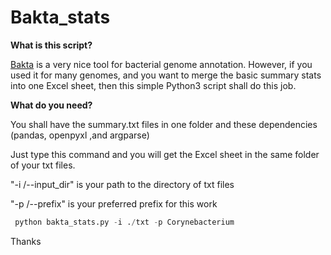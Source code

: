 # Bakta_stats

**What is this script?**

[Bakta](https://github.com/oschwengers/bakta) is a very nice tool for bacterial genome annotation. However, if you used it for many genomes, and you want to merge the basic summary stats  into one Excel sheet, then this simple Python3 script shall do this job.


**What do you need?**

You shall have the summary.txt files in one folder and these dependencies (pandas, openpyxl ,and argparse)

Just type this command and you will get the Excel sheet in the same folder of your txt files.

"-i /--input_dir"  is your path to the directory of txt files 

"-p /--prefix"  is your preferred prefix for this work

```python
 python bakta_stats.py -i ./txt -p Corynebacterium
```

Thanks
